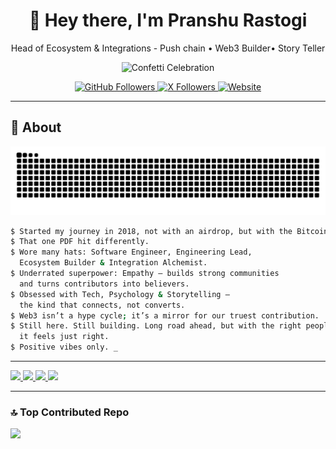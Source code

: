 <h1 align="center">👋 Hey there, I'm <b>Pranshu Rastogi</b></h1>

<p align="center">
   Head of Ecosystem & Integrations - Push chain • Web3 Builder• Story Teller
</p>
<p align="center">
  <img src="https://media.giphy.com/media/l0MYt5jPR6QX5pnqM/giphy.gif" width="200" alt="Confetti Celebration"/>
</p>


<p align="center">
  <a href="https://github.com/pranshurastogi">
    <img src="https://img.shields.io/github/followers/pranshurastogi?label=Follow&style=social" alt="GitHub Followers"/>
  </a>
  <a href="https://twitter.com/pranshurastogii">
    <img src="https://img.shields.io/twitter/follow/pranshurastogii?label=Follow&style=social" alt="X Followers"/>
  </a>
  <a href="https://pranshurastogi.com">
    <img src="https://img.shields.io/badge/🌐-pranshurastogi.com-blue?style=flat-square" alt="Website"/>
  </a>
</p>

---

## 🌟 About

<picture>
  <source media="(prefers-color-scheme: dark)" srcset="https://raw.githubusercontent.com/huiishan99/huiishan99/output/github-contribution-grid-snake-dark.svg">
  <source media="(prefers-color-scheme: light)" srcset="https://raw.githubusercontent.com/huiishan99/huiishan99/output/github-contribution-grid-snake.svg">
  <img alt="github contribution grid snake animation" src="https://raw.githubusercontent.com/huiishan99/huiishan99/output/github-contribution-grid-snake.svg">
</picture> 


```bash
$ Started my journey in 2018, not with an airdrop, but with the Bitcoin whitepaper.
$ That one PDF hit differently.
$ Wore many hats: Software Engineer, Engineering Lead,
  Ecosystem Builder & Integration Alchemist.
$ Underrated superpower: Empathy — builds strong communities
  and turns contributors into believers.
$ Obsessed with Tech, Psychology & Storytelling —
  the kind that connects, not converts.
$ Web3 isn’t a hype cycle; it’s a mirror for our truest contribution.
$ Still here. Still building. Long road ahead, but with the right people,
  it feels just right.
$ Positive vibes only. _
```
---
<a href="https://github.com/pranshurastogi/github-readme-stats#gh-dark-mode-only">
  <img height=200 src="https://github-readme-stats.vercel.app/api?username=pranshurastogi&show_icons=true&theme=gotham#gh-dark-mode-only" />
</a>
<a href="https://github.com/pranshurastogi/github-readme-stats#gh-dark-mode-only">
  <img height=200 src="https://github-readme-stats.vercel.app/api/top-langs/?username=pranshurastogi&layout=compact&langs_count=8&hide=jupyter%20notebook&card_width=330&theme=gotham#gh-dark-mode-only" />
</a>
<a href="https://github.com/pranshurastogi/github-readme-stats#gh-light-mode-only">
  <img height=200 src="https://github-readme-stats.vercel.app/api?username=pranshurastogi&show_icons=true&theme=catppuccin_latte#gh-light-mode-only" />
</a>
<a href="https://github.com/pranshurastogi/github-readme-stats#gh-light-mode-only">
  <img height=200 src="https://github-readme-stats.vercel.app/api/top-langs/?username=pranshurastogi&layout=compact&langs_count=8&hide=jupyter%20notebook&card_width=330&theme=catppuccin_latte#gh-light-mode-only" />
</a>

---




### 🔝 Top Contributed Repo
![](https://github-contributor-stats.vercel.app/api?username=pranshurastogi&limit=5&theme=tokyonight&combine_all_yearly_contributions=true)





<!--
**pranshurastogi/Pranshurastogi** is a ✨ _special_ ✨ repository because its `README.md` (this file) appears on your GitHub profile.

Here are some ideas to get you started:

- 🔭 I’m currently working on ...
- 🌱 I’m currently learning ...
- 👯 I’m looking to collaborate on ...
- 🤔 I’m looking for help with ...
- 💬 Ask me about ...
- 📫 How to reach me: ...
- 😄 Pronouns: ...
- ⚡ Fun fact: ...
-->
